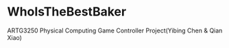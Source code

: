 # WhoIsTheBestBaker
ARTG3250 Physical Computing Game Controller Project(Yibing Chen &amp; Qian Xiao)
